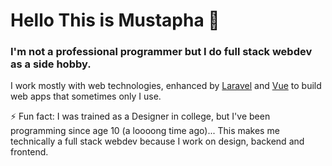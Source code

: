 <!--
**aboustayyef/aboustayyef** is a ✨ _special_ ✨ repository because its `README.md` (this file) appears on your GitHub profile.

Here are some ideas to get you started:

- 🔭 I’m currently working on ...
- 🌱 I’m currently learning ...
- 👯 I’m looking to collaborate on ...
- 🤔 I’m looking for help with ...
- 💬 Ask me about ...
- 📫 How to reach me: ...
- 😄 Pronouns: ...
- ⚡ Fun fact: ...
-->

# Hello This is Mustapha 👋 #
### I'm not a professional programmer but I do full stack webdev as a side hobby. ###

I work mostly with web technologies, enhanced by [Laravel](https://laravel.com) and [Vue](https://vuejs.org/) to build web apps that sometimes only I use. 

⚡ Fun fact: I was trained as a Designer in college, but I've been programming since age 10 (a loooong time ago)... This makes me technically a full stack webdev because I work on design, backend and frontend.
